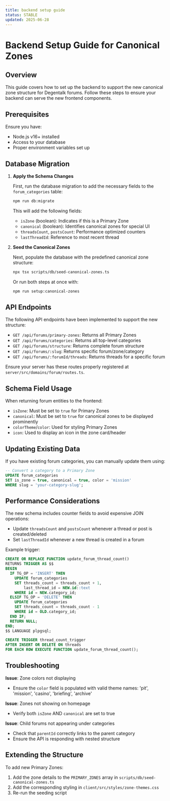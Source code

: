 ```yaml
---
title: backend setup guide
status: STABLE
updated: 2025-06-28
---
```


# Backend Setup Guide for Canonical Zones

## Overview

This guide covers how to set up the backend to support the new canonical zone structure for Degentalk forums. Follow these steps to ensure your backend can serve the new frontend components.

## Prerequisites

Ensure you have:

- Node.js v16+ installed
- Access to your database
- Proper environment variables set up

## Database Migration

1. **Apply the Schema Changes**

   First, run the database migration to add the necessary fields to the `forum_categories` table:

   ```bash
   npm run db:migrate
   ```

   This will add the following fields:
   - `isZone` (boolean): Indicates if this is a Primary Zone
   - `canonical` (boolean): Identifies canonical zones for special UI
   - `threadsCount`, `postsCount`: Performance optimized counters
   - `lastThreadId`: Reference to most recent thread

2. **Seed the Canonical Zones**

   Next, populate the database with the predefined canonical zone structure:

   ```bash
   npx tsx scripts/db/seed-canonical-zones.ts
   ```

   Or run both steps at once with:

   ```bash
   npm run setup:canonical-zones
   ```

## API Endpoints

The following API endpoints have been implemented to support the new structure:

- `GET /api/forums/primary-zones`: Returns all Primary Zones
- `GET /api/forums/categories`: Returns all top-level categories
- `GET /api/forums/structure`: Returns complete forum structure
- `GET /api/forums/:slug`: Returns specific forum/zone/category
- `GET /api/forums/:forumId/threads`: Returns threads for a specific forum

Ensure your server has these routes properly registered at `server/src/domains/forum/routes.ts`.

## Schema Field Usage

When returning forum entities to the frontend:

- `isZone`: Must be set to `true` for Primary Zones
- `canonical`: Must be set to `true` for canonical zones to be displayed prominently
- `colorTheme`/`color`: Used for styling Primary Zones
- `icon`: Used to display an icon in the zone card/header

## Updating Existing Data

If you have existing forum categories, you can manually update them using:

```sql
-- Convert a category to a Primary Zone
UPDATE forum_categories
SET is_zone = true, canonical = true, color = 'mission'
WHERE slug = 'your-category-slug';
```

## Performance Considerations

The new schema includes counter fields to avoid expensive JOIN operations:

- Update `threadsCount` and `postsCount` whenever a thread or post is created/deleted
- Set `lastThreadId` whenever a new thread is created in a forum

Example trigger:

```sql
CREATE OR REPLACE FUNCTION update_forum_thread_count()
RETURNS TRIGGER AS $$
BEGIN
  IF TG_OP = 'INSERT' THEN
    UPDATE forum_categories
    SET threads_count = threads_count + 1,
        last_thread_id = NEW.id::text
    WHERE id = NEW.category_id;
  ELSIF TG_OP = 'DELETE' THEN
    UPDATE forum_categories
    SET threads_count = threads_count - 1
    WHERE id = OLD.category_id;
  END IF;
  RETURN NULL;
END;
$$ LANGUAGE plpgsql;

CREATE TRIGGER thread_count_trigger
AFTER INSERT OR DELETE ON threads
FOR EACH ROW EXECUTE FUNCTION update_forum_thread_count();
```

## Troubleshooting

**Issue**: Zone colors not displaying
- Ensure the `color` field is populated with valid theme names: 'pit', 'mission', 'casino', 'briefing', 'archive'

**Issue**: Zones not showing on homepage
- Verify both `isZone` AND `canonical` are set to true

**Issue**: Child forums not appearing under categories
- Check that `parentId` correctly links to the parent category
- Ensure the API is responding with nested structure

## Extending the Structure

To add new Primary Zones:

1. Add the zone details to the `PRIMARY_ZONES` array in `scripts/db/seed-canonical-zones.ts`
2. Add the corresponding styling in `client/src/styles/zone-themes.css`
3. Re-run the seeding script 